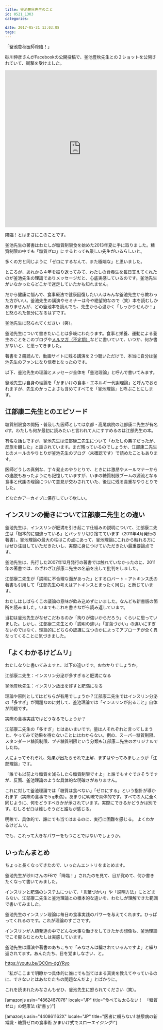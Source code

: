 ```yaml
---
title: 釜池豊秋先生のこと
id: 0521_1303
categories:
  
date: 2017-05-21 13:03:08
tags:
---
```


「釜池豊秋医師降臨！」

砂川伸彦さんがFacebookの公開投稿で、釜池豊秋先生との２ショットを公開されていて、衝撃を受けました。

<iframe style="border: none; overflow: hidden;" src="https://www.facebook.com/plugins/post.php?href=https%3A%2F%2Fwww.facebook.com%2Fsuna69nobu%2Fposts%2F1278750392222967&amp;width=500" width="500" height="516" frameborder="0" scrolling="no"></iframe>

降臨！とはまさにこのことです。

釜池先生の著書はわたしが糖質制限食を始めた2013年夏に手に取りました。糖質制限の中でも「糖質ゼロ」にするとっても厳しい先生がいるらしいと。

多くの方と同じように「ゼロにするなんて、また極端な」と思いました。

ところが、あれから４年を振り返ってみて、わたしの食養生を毎日支えてくれたのが釜池先生の理論でありメッセージだと、心底実感しているのです。釜池先生がいなかったらどこかで迷走していたかも知れません。

だから健康に悩んで、食事療法で健康回復したい人はみんな釜池先生から教わった方がいい。釜池先生の講演やセミナーは今や絶望的なので（笑）本を読むしかありませんが、どの釜池本を読んでも、先生から心温かく「しっかりせんか！」と怒られた気分になるはずです。

釜池先生に怒られてください（笑）。

釜池先生について書きたいことは多岐にわたります。食事と栄養、運動による養生のことをこのブログや[メルマガ（不定期）](http://ogasawara.me/)などに書いていて、いつか、何か書かないと、と思ってきました。

著書を２冊読んで、動画サイトに残る講演を２つ聴いただけで、本当に自分は釜池先生のファンになり信者となったのです。

以下、釜池先生の理論とメッセージ全体を「釜池理論」と呼んで書いてみます。

釜池先生は自身の理論を「かまいけの食事・エネルギー代謝理論」と呼んでおられますが、先生のかっこよさも含めてすべてを「釜池理論」と呼ぶことにします。

## 江部康二先生とのエピソード

糖質制限食の開拓・普及した医師としては京都・高尾病院の江部康二先生が有名dす。わたしも何か最初に読みたいと言われて人にすすめるのは江部先生の本。

有名な話しですが、釜池先生は江部康二先生について「わたしの弟子だったが、反旗を翻した」と話されています。まだ残っているのでしょうか、江部康二先生とのメールのやりとりが釜池先生のブログ（未確認です）で読めたこともあります。

医師どうしの真剣な、丁々発止のやりとりで、ときには激昂やメールマナーからの逸脱もあったようにも記憶していますが、いまの糖質制限ブームの源流となる食事と代謝の理論について意見が交わされていた、後世に残る貴重なやりとりでした。

どなたかアーカイブに保存していて欲しい。

## インスリンの働きについて江部康二先生との違い

釜池先生は、インスリンが肥満を引き起こす仕組みの説明について、江部康二先生は「根本的に間違っている」とバッサリ切り捨てています（2011年4月発行の著書）。釜池理論の最大の柱はこの点にあって、釜池理論にこれから触れる方にはぜひ注目していただきたいし、実際に身につけていただきたい最重要論点です。

釜池先生は、先行した2007年12月発行の著書では触れていなかったのに、2011年の著書では、わざわざ江部康二先生の名前を出して批判をしました。

江部康二先生が「説明に不合理な面があった」とするロバート・アトキンス氏の著書も引用して「江部先生の考えはアトキンスとまったく同じ」と断じています。

わたしはしばらくこの議論の意味が飲み込めずにいました。なんども新書版の箇所を読みました。いまでもこれを書きながら読み返しています。

当初は釜池先生がなぜこだわるのか「拘りが強いからだろう」くらいに思っていました。しかし、江部康二先生との「説明の違い」「言葉づかい」の違いにすぎないのではなく、理論的にどちらの認識に立つのかによってアプローチが全く異なってくることに気づきました。

## 「よくわかるけどムリ」

わたしなりに書いてみますと、以下の違いです。おわかりでしょうか。

江部康二先生：インスリン分泌が多すぎると肥満になる

釜池豊秋先生：インスリン放出を許すと肥満になる

理論や原則としてはどちらが有用でしょうか？江部康二先生ではインスリン分泌の「多すぎ」が問題なのに対して、釜池理論では「インスリンが出ること」自体が問題です。

実際の食事実践ではどうなるでしょうか？

江部康二先生の「多すぎ」とはあいまいです。量は人それぞれと言ってしまうと、やってみて効果を待たないことにはわからない。例の、スーパー糖質制限、スタンダード糖質制限、プチ糖質制限という分類も江部康二先生のオリジナルでしたね。

人によってそれぞれ、効果が出たらそれで正解、まずはやってみましょうが「江部理論」です。

「誰でも以前より糖質を減らしたら糖質制限ですよ」と誰でもすぐできそうですが、反面、釜池理論のような具体的な明確さがありません。

これに対して釜池理論では「糖質は食べない」「ゼロにする」という指針が導かれます（実際の食事で５g未満）。あまりに明瞭で具体的です。すべての人に全く同じように、何をどうすべきかが示されています。実際にできるかどうかは別です。むしろゼロは難しそうだと誰もが感じる。

明瞭で、具体的で、誰にでも当てはまるのに、実行に困難を感じる。
よくわかるけどムリ。

でも、これって大きなパワーをもつことではないでしょうか。

## いったんまとめ

ちょっと長くなってきたので、いったんエントリをまとめます。

釜池先生が砂川さんのFBで「降臨！」されたのを見て、目が覚めて、何か書きたくなって書いてみました。

インスリンと肥満のシステムについて、「言葉づかい」や「説明方法」にとどまらない、江部康二先生と釜池理論との根本的な違いを、わたしが理解できた範囲で書いてみました。

釜池先生のインスリン理論は毎日の食事実践のパワーを与えてくれます。ひっぱってくれるのです。これが理論のすごさです。

インスリンが人類発達の中でどんな大事な働きをしてきたかの想像も、釜池理論でこそ膨らむとわたしは実感しています。

釜池先生は講演や著書のあちこちで「みなさんは騙されているんですよ」と繰り返されてます。あんたたち、目を覚ましなさい、と。

https://youtu.be/QCOm-dgYRyo

「私がここまで明瞭かつ具体的に誰にでも当てはまる真実を教えてやっているのに、できないとはあなたたちの問題なんだよ」とばかりに。

これを読まれたみなさんもぜひ、釜池先生に怒られてください（笑）。

[amazonjs asin="4862487076" locale="JP" title="食べても太らない！　「糖質ゼロ」の健康法 (新書ｙ)"]

[amazonjs asin="440861162X" locale="JP" title="医者に頼らない! 糖尿病の新常識・糖質ゼロの食事術 かまいけ式でスローエイジング!"]